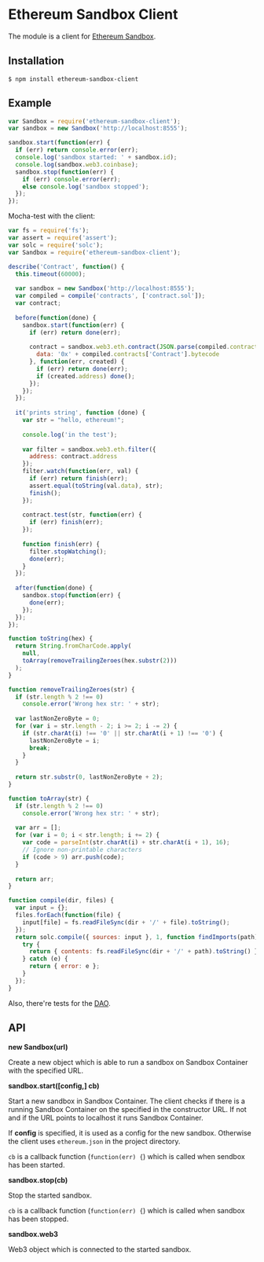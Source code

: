 # Ethereum Sandbox Client

The module is a client for [Ethereum Sandbox](https://github.com/etherj/ethereum-sandbox).

## Installation

```
$ npm install ethereum-sandbox-client
```

## Example

```js
var Sandbox = require('ethereum-sandbox-client');
var sandbox = new Sandbox('http://localhost:8555');

sandbox.start(function(err) {
  if (err) return console.error(err);
  console.log('sandbox started: ' + sandbox.id);
  console.log(sandbox.web3.coinbase);
  sandbox.stop(function(err) {
    if (err) console.error(err);
    else console.log('sandbox stopped');
  });
});
```

Mocha-test with the client:
```js
var fs = require('fs');
var assert = require('assert');
var solc = require('solc');
var Sandbox = require('ethereum-sandbox-client');

describe('Contract', function() {
  this.timeout(60000);
  
  var sandbox = new Sandbox('http://localhost:8555');
  var compiled = compile('contracts', ['contract.sol']);
  var contract;
  
  before(function(done) {
    sandbox.start(function(err) {
      if (err) return done(err);
  
      contract = sandbox.web3.eth.contract(JSON.parse(compiled.contracts['Contract'].interface)).new({
        data: '0x' + compiled.contracts['Contract'].bytecode
      }, function(err, created) {
        if (err) return done(err);
        if (created.address) done();
      });
    });
  });
  
  it('prints string', function (done) {
    var str = "hello, ethereum!";
    
    console.log('in the test');
    
    var filter = sandbox.web3.eth.filter({
      address: contract.address
    });
    filter.watch(function(err, val) {
      if (err) return finish(err);
      assert.equal(toString(val.data), str);
      finish();
    });
    
    contract.test(str, function(err) {
      if (err) finish(err);
    });
    
    function finish(err) {
      filter.stopWatching();
      done(err);
    }
  });
  
  after(function(done) {
    sandbox.stop(function(err) {
      done(err);
    });
  });
});

function toString(hex) {
  return String.fromCharCode.apply(
    null,
    toArray(removeTrailingZeroes(hex.substr(2)))
  );
}

function removeTrailingZeroes(str) {
  if (str.length % 2 !== 0)
    console.error('Wrong hex str: ' + str);
  
  var lastNonZeroByte = 0;
  for (var i = str.length - 2; i >= 2; i -= 2) {
    if (str.charAt(i) !== '0' || str.charAt(i + 1) !== '0') {
      lastNonZeroByte = i;
      break;
    }
  }
  
  return str.substr(0, lastNonZeroByte + 2);
}

function toArray(str) {
  if (str.length % 2 !== 0)
    console.error('Wrong hex str: ' + str);
  
  var arr = [];
  for (var i = 0; i < str.length; i += 2) {
    var code = parseInt(str.charAt(i) + str.charAt(i + 1), 16);
    // Ignore non-printable characters
    if (code > 9) arr.push(code);
  }
  
  return arr;
}

function compile(dir, files) {
  var input = {};
  files.forEach(function(file) {
    input[file] = fs.readFileSync(dir + '/' + file).toString();
  });
  return solc.compile({ sources: input }, 1, function findImports(path) {
    try {
      return { contents: fs.readFileSync(dir + '/' + path).toString() };
    } catch (e) {
      return { error: e };
    }
  });
}
```

Also, there're tests for the [DAO](https://github.com/ether-camp/DAO/tree/master/test).

## API

**new Sandbox(url)**

Create a new object which is able to run a sandbox on Sandbox Container with the specified URL.

**sandbox.start([config,] cb)**

Start a new sandbox in Sandbox Container. The client checks if there is a running Sandbox Container on the specified in the constructor URL. If not and if the URL points to localhost it runs Sandbox Container.

If **config** is specified, it is used as a config for the new sandbox. Otherwise the client uses `ethereum.json` in the project directory.

`cb` is a callback function (`function(err) {`) which is called when sendbox has been started.

**sandbox.stop(cb)**

Stop the started sandbox.

`cb` is a callback function (`function(err) {`) which is called when sandbox has been stopped.

**sandbox.web3**

Web3 object which is connected to the started sandbox.